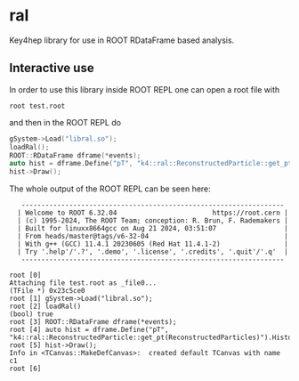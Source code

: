 # ral

Key4hep library for use in ROOT RDataFrame based analysis.

## Interactive use

In order to use this library inside ROOT REPL one can open a root file with
```
root test.root
```
and then in the ROOT REPL do
```cpp
gSystem->Load("libral.so");
loadRal();
ROOT::RDataFrame dframe(*events);
auto hist = dframe.Define("pT", "k4::ral::ReconstructedParticle::get_pt(ReconstructedParticles)").Histo1D("pT");
hist->Draw();
```

The whole output of the ROOT REPL can be seen here:
```
   ------------------------------------------------------------------
  | Welcome to ROOT 6.32.04                        https://root.cern |
  | (c) 1995-2024, The ROOT Team; conception: R. Brun, F. Rademakers |
  | Built for linuxx8664gcc on Aug 21 2024, 03:51:07                 |
  | From heads/master@tags/v6-32-04                                  |
  | With g++ (GCC) 11.4.1 20230605 (Red Hat 11.4.1-2)                |
  | Try '.help'/'.?', '.demo', '.license', '.credits', '.quit'/'.q'  |
   ------------------------------------------------------------------

root [0]
Attaching file test.root as _file0...
(TFile *) 0x23c5ce0
root [1] gSystem->Load("libral.so");
root [2] loadRal()
(bool) true
root [3] ROOT::RDataFrame dframe(*events);
root [4] auto hist = dframe.Define("pT", "k4::ral::ReconstructedParticle::get_pt(ReconstructedParticles)").Histo1D("pT");
root [5] hist->Draw();
Info in <TCanvas::MakeDefCanvas>:  created default TCanvas with name c1
root [6]
```
